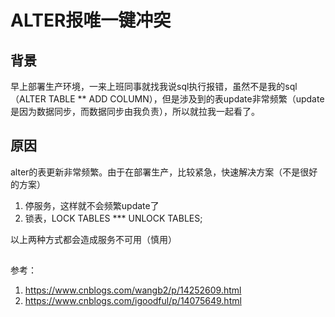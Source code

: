 # ALTER报唯一键冲突

## 背景

早上部署生产环境，一来上班同事就找我说sql执行报错，虽然不是我的sql（ALTER TABLE ** ADD COLUMN），但是涉及到的表update非常频繁（update是因为数据同步，而数据同步由我负责），所以就拉我一起看了。

## 原因

alter的表更新非常频繁。由于在部署生产，比较紧急，快速解决方案（不是很好的方案）

1. 停服务，这样就不会频繁update了
2. 锁表，LOCK TABLES ***    UNLOCK TABLES;

以上两种方式都会造成服务不可用（慎用）

## 

参考：

1. https://www.cnblogs.com/wangb2/p/14252609.html
2. https://www.cnblogs.com/igoodful/p/14075649.html